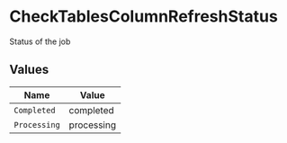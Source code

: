 # CheckTablesColumnRefreshStatus

Status of the job


## Values

| Name         | Value        |
| ------------ | ------------ |
| `Completed`  | completed    |
| `Processing` | processing   |